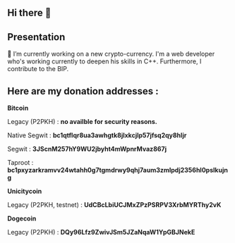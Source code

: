 ## Hi there 👋

## **Presentation**

🔭 I’m currently working on a new crypto-currency. 
I'm a web developer who's working currently to deepen his skills in C++.
Furthermore, I contribute to the BIP.

## **Here are my donation addresses :**

**Bitcoin**

Legacy (P2PKH) : **no availble for security reasons.**

Native Segwit : **bc1qtflqr8ua3awhgtk8jlxkcjlp57jfsq2qy8hljr**

Segwit : **3JScnM257hY9WU2jbyht4mWpnrMvaz867j**

Taproot : **bc1pxyzarkramvv24wtahh0g7tgmdrwy9qhj7aum3zmlpdj2356hl0pslkujng**

**Unicitycoin**

Legacy (P2PKH, testnet) : **UdCBcLbiUCJMxZPzPSRPV3XrbMYRThy2vK**

**Dogecoin**

Legacy (P2PKH) : **DQy96Lfz9ZwivJSm5JZaNqaW1YpGBJNekE**
